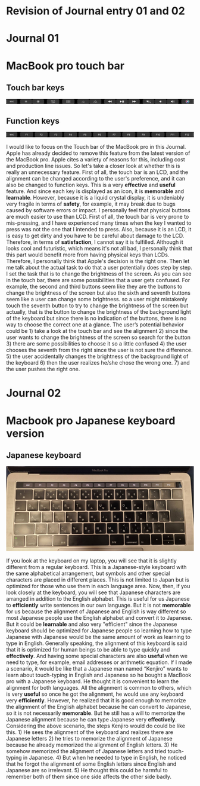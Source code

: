 # Revision of Journal entry 01 and 02

# Journal 01
# MacBook pro touch bar


## Touch bar keys
![touch_bar02](https://github.com/UsabilityEngineering/ux-portfolio-Wataru-Oshima-Tokyo/blob/master/assets/touchbar02.png)

## Function keys
![touch_bar01](https://github.com/UsabilityEngineering/ux-portfolio-Wataru-Oshima-Tokyo/blob/master/assets/touchbar01.png)


I would like to focus on the Touch bar of the MacBook pro in this Journal. Apple has already decided to remove this feature from the latest version of the MacBook pro. Apple cites a variety of reasons for this, including cost and production line issues. So let's take a closer look at whether this is really an unnecessary feature.
First of all, the touch bar is an LCD, and the alignment can be changed according to the user's preference, and it can also be changed to function keys. This is a very **effective** and **useful** feature. And since each key is displayed as an icon, it is **memorable** and **learnable**. However, because it is a liquid crystal display, it is undeniably very fragile in terms of **safety**, for example, it may break due to bugs caused by software errors or impact. I personally feel that physical buttons are much easier to use than LCD. First of all, the touch bar is very prone to mis-pressing, and I have experienced many times when the key I wanted to press was not the one that I intended to press. Also, because it is an LCD, it is easy to get dirty and you have to be careful about damage to the LCD. Therefore, in terms of **satisfaction**, I cannot say it is fulfilled. Although it looks cool and futuristic, which means it's not all bad, I personally think that this part would benefit more from having physical keys than LCDs. Therefore, I personally think that Apple's decision is the right one.
	Then let me talk about the actual task to do that a user potentially does step by step. I set the task that is to change the brightness of the screen. As you can see in the touch bar, there are some possibilities that a user gets confused. For example, the second and third buttons seem like they are the buttons to change the brightness of the screen but also the sixth and seventh buttons seem like a user can change some brightness. so a user might mistakenly touch the seventh button to try to change the brightness of the screen but actually, that is the button to change the brightness of the background light of the keyboard but since there is no indication of the buttons, there is no way to choose the correct one at a glance. The user’s potential behavior could be 1) take a look at the touch bar and see the alignment 2) since the user wants to change the brightness of the screen so search for the button 3) there are some possibilities to choose it so a little confused 4) the user chooses the seventh from the right since the user is not sure the difference. 5) the user accidentally changes the brightness of the background light of the keyboard 6) then the user realizes he/she chose the wrong one. 7) and the user pushes the right one.  
	


# Journal 02
# Macbook pro Japanese keyboard version


## Japanese keyboard
![keyboard](https://github.com/UsabilityEngineering/ux-portfolio-Wataru-Oshima-Tokyo/blob/master/assets/keyboard.png)

  If you look at the keyboard on my laptop, you will see that it is slightly different from a regular keyboard. This is a Japanese-style keyboard with the same alphabetical arrangement, but symbols and other special characters are placed in different places. This is not limited to Japan but is optimized for those who use them in each language area. Now, then, if you look closely at the keyboard, you will see that Japanese characters are arranged in addition to the English alphabet. This is useful for us Japanese to **efficiently** write sentences in our own language. But it is not **memorable** for us because the alignment of Japanese and English is way different so most Japanese people use the English alphabet and convert it to Japanese. But it could be **learnable** and also very "efficient" since the Japanese keyboard should be optimized for Japanese people so learning how to type Japanese with Japanese would be the same amount of work as learning to type in English. Generally speaking, the alignment of this keyboard is said that it is optimized for human beings to be able to type quickly and **effectively**. And having some special characters are also **useful** when we need to type, for example, email addresses or arithmetic equation. If I made a scenario, it would be like that a Japanese man named “Kenjiro” wants to learn about touch-typing in English and Japanese so he bought a MacBook pro with a Japanese keyboard. He thought it is convenient to learn the alignment for both languages. All the alignment is common to others, which is very **useful** so once he got the alignment, he would use any keyboard very **efficiently**. However, he realized that it is good enough to memorize the alignment of the English alphabet because he can convert to Japanese, so it is not necessarily **memorable**. But he still has a will to memorize the Japanese alignment because he can type Japanese very **effectively**. 
	Considering the above scenario, the steps Kenjiro would do could be like this. 1) He sees the alignment of the keyboard and realizes there are Japanese letters 2) he tries to memorize the alignment of Japanese because he already memorized the alignment of English letters. 3) He somehow memorized the alignment of Japanese letters and tried touch-typing in Japanese. 4) But when he needed to type in English, he noticed that he forgot the alignment of some English letters since English and Japanese are so irrelevant. 5) He thought this could be harmful to remember both of them since one side affects the other side badly.

	
